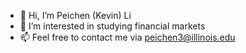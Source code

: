 - 👋 Hi, I’m Peichen (Kevin) Li
- 👀 I’m interested in studying financial markets
- 📫 Feel free to contact me via peichen3@illinois.edu

<!---
peichenli3/peichenli3 is a ✨ special ✨ repository because its `README.md` (this file) appears on your GitHub profile.
You can click the Preview link to take a look at your changes.
--->
